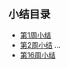 ## 小结目录
- [第1周小结](../Study-Memo/51-Day1.md)
- [第2周小结](../Study-Memo/51-Day2.md)
...
- [第16周小结](../Study-Memo/51-Day16.md)
